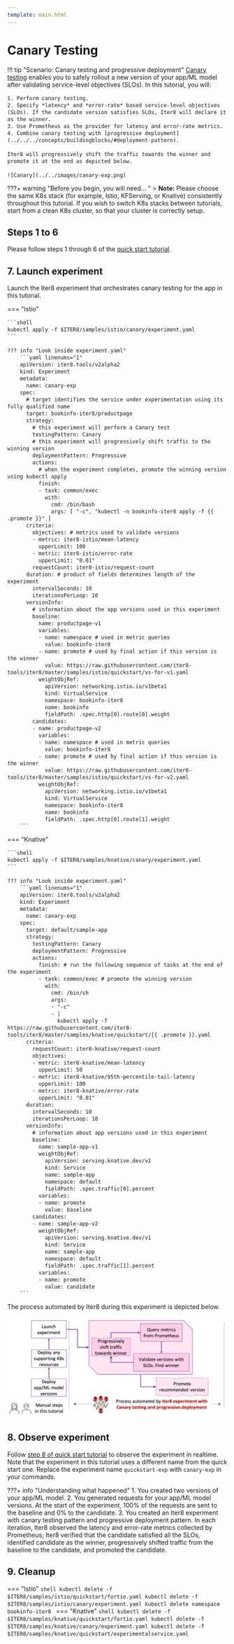 ```yaml
---
template: main.html
---
```


# Canary Testing

!!! tip "Scenario: Canary testing and progressive deployment"
    [Canary testing](../../../concepts/buildingblocks/#testing-pattern) enables you to safely rollout a new version of your app/ML model after validating service-level objectives (SLOs). In this tutorial, you will:

    1. Perform canary testing.
    2. Specify *latency* and *error-rate* based service-level objectives (SLOs). If the candidate version satisfies SLOs, Iter8 will declare it as the winner.
    3. Use Prometheus as the provider for latency and error-rate metrics.
    4. Combine canary testing with [progressive deployment](../../../concepts/buildingblocks/#deployment-pattern).
    
    Iter8 will progressively shift the traffic towards the winner and promote it at the end as depicted below.

    ![Canary](../../images/canary-exp.png)

???+ warning "Before you begin, you will need... "
    > **Note:** Please choose the same K8s stack (for example, Istio, KFServing, or Knative) consistently throughout this tutorial. If you wish to switch K8s stacks between tutorials, start from a clean K8s cluster, so that your cluster is correctly setup.

## Steps 1 to 6
    
Please follow steps 1 through 6 of the [quick start tutorial](../../../getting-started/quick-start/#1-create-kubernetes-cluster).


## 7. Launch experiment
Launch the Iter8 experiment that orchestrates canary testing for the app in this tutorial.

=== "Istio"

    ```shell
    kubectl apply -f $ITER8/samples/istio/canary/experiment.yaml
    ```

    ??? info "Look inside experiment.yaml"
        ```yaml linenums="1"
        apiVersion: iter8.tools/v2alpha2
        kind: Experiment
        metadata:
          name: canary-exp
        spec:
          # target identifies the service under experimentation using its fully qualified name
          target: bookinfo-iter8/productpage
          strategy:
            # this experiment will perform a Canary test
            testingPattern: Canary
            # this experiment will progressively shift traffic to the winning version
            deploymentPattern: Progressive
            actions:
              # when the experiment completes, promote the winning version using kubectl apply
              finish:
              - task: common/exec
                with:
                  cmd: /bin/bash
                  args: [ "-c", "kubectl -n bookinfo-iter8 apply -f {{ .promote }}" ]
          criteria:
            objectives: # metrics used to validate versions
            - metric: iter8-istio/mean-latency
              upperLimit: 100
            - metric: iter8-istio/error-rate
              upperLimit: "0.01"
            requestCount: iter8-istio/request-count
          duration: # product of fields determines length of the experiment
            intervalSeconds: 10
            iterationsPerLoop: 10
          versionInfo:
            # information about the app versions used in this experiment
            baseline:
              name: productpage-v1
              variables:
              - name: namespace # used in metric queries
                value: bookinfo-iter8
              - name: promote # used by final action if this version is the winner
                value: https://raw.githubusercontent.com/iter8-tools/iter8/master/samples/istio/quickstart/vs-for-v1.yaml
              weightObjRef:
                apiVersion: networking.istio.io/v1beta1
                kind: VirtualService
                namespace: bookinfo-iter8
                name: bookinfo
                fieldPath: .spec.http[0].route[0].weight
            candidates:
            - name: productpage-v2
              variables:
              - name: namespace # used in metric queries
                value: bookinfo-iter8
              - name: promote # used by final action if this version is the winner
                value: https://raw.githubusercontent.com/iter8-tools/iter8/master/samples/istio/quickstart/vs-for-v2.yaml
              weightObjRef:
                apiVersion: networking.istio.io/v1beta1
                kind: VirtualService
                namespace: bookinfo-iter8
                name: bookinfo
                fieldPath: .spec.http[0].route[1].weight
        ```
=== "Knative"

    ```shell
    kubectl apply -f $ITER8/samples/knative/canary/experiment.yaml
    ```

    ??? info "Look inside experiment.yaml"
        ```yaml linenums="1"
        apiVersion: iter8.tools/v2alpha2
        kind: Experiment
        metadata:
          name: canary-exp
        spec:
          target: default/sample-app
          strategy:
            testingPattern: Canary
            deploymentPattern: Progressive
            actions:
              finish: # run the following sequence of tasks at the end of the experiment
              - task: common/exec # promote the winning version      
                with:
                  cmd: /bin/sh
                  args:
                  - "-c"
                  - |
                    kubectl apply -f https://raw.githubusercontent.com/iter8-tools/iter8/master/samples/knative/quickstart/{{ .promote }}.yaml
          criteria:
            requestCount: iter8-knative/request-count
            objectives: 
            - metric: iter8-knative/mean-latency
              upperLimit: 50
            - metric: iter8-knative/95th-percentile-tail-latency
              upperLimit: 100
            - metric: iter8-knative/error-rate
              upperLimit: "0.01"
          duration:
            intervalSeconds: 10
            iterationsPerLoop: 10
          versionInfo:
            # information about app versions used in this experiment
            baseline:
              name: sample-app-v1
              weightObjRef:
                apiVersion: serving.knative.dev/v1
                kind: Service
                name: sample-app
                namespace: default
                fieldPath: .spec.traffic[0].percent
              variables:
              - name: promote
                value: baseline
            candidates:
            - name: sample-app-v2
              weightObjRef:
                apiVersion: serving.knative.dev/v1
                kind: Service
                name: sample-app
                namespace: default
                fieldPath: .spec.traffic[1].percent
              variables:
              - name: promote
                value: candidate
        ```

The process automated by Iter8 during this experiment is depicted below.

![Iter8 automation](../../images/canary-iter8-process.png)

## 8. Observe experiment
Follow [step 8 of quick start tutorial](../../../getting-started/quick-start/#8-observe-experiment) to observe the experiment in realtime. Note that the experiment in this tutorial uses a different name from the quick start one. Replace the experiment name `quickstart-exp` with `canary-exp` in your commands.

???+ info "Understanding what happened"
    1. You created two versions of your app/ML model.
    2. You generated requests for your app/ML model versions. At the start of the experiment, 100% of the requests are sent to the baseline and 0% to the candidate.
    3. You created an Iter8 experiment with canary testing pattern and progressive deployment pattern. In each iteration, Iter8 observed the latency and error-rate metrics collected by Prometheus; Iter8 verified that the candidate satisfied all the SLOs, identified candidate as the winner, progressively shifted traffic from the baseline to the candidate, and promoted the candidate.

## 9. Cleanup
=== "Istio"
    ```shell
    kubectl delete -f $ITER8/samples/istio/quickstart/fortio.yaml
    kubectl delete -f $ITER8/samples/istio/canary/experiment.yaml
    kubectl delete namespace bookinfo-iter8
    ```
=== "Knative"
    ```shell
    kubectl delete -f $ITER8/samples/knative/quickstart/fortio.yaml
    kubectl delete -f $ITER8/samples/knative/canary/experiment.yaml
    kubectl delete -f $ITER8/samples/knative/quickstart/experimentalservice.yaml
    ```

